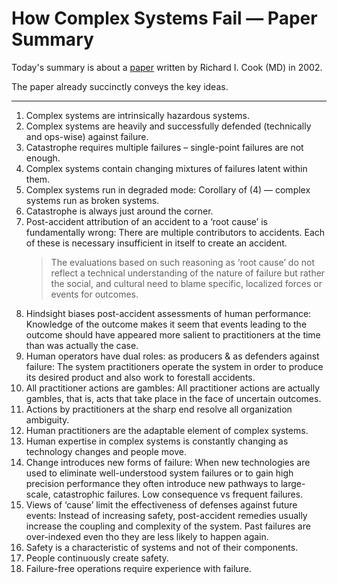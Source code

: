 # How Complex Systems Fail — Paper Summary


Today's summary is about a  [paper](https://www.adaptivecapacitylabs.com/HowComplexSystemsFail.pdf) written by Richard I. Cook (MD) in 2002.

The paper already succinctly conveys the key ideas.

-----

1. Complex systems are intrinsically hazardous systems.
2. Complex systems are heavily and successfully defended (technically and ops-wise) against failure.
3. Catastrophe requires multiple failures – single-point failures are not enough.
4. Complex systems contain changing mixtures of failures latent within them.
5. Complex systems run in degraded mode: Corollary of (4) — complex systems run as broken systems.
6. Catastrophe is always just around the corner.
7. Post-accident attribution of an accident to a ‘root cause’ is fundamentally wrong: There are multiple contributors to accidents. Each of these is necessary insufficient in itself to create an accident.
    > The evaluations based on such reasoning as ‘root cause’ do not reflect a technical understanding of the nature of failure but rather the social, and cultural need to blame specific, localized forces or events for outcomes.  
8. Hindsight biases post-accident assessments of human performance: Knowledge of the outcome makes it seem that events leading to the outcome should have appeared more salient to practitioners at the time than was actually the case.
9. Human operators have dual roles: as producers & as defenders against failure: The system practitioners operate the system in order to produce its desired product and also work to forestall accidents.
10. All practitioner actions are gambles: All practitioner actions are actually gambles, that is, acts that take place in the face of uncertain outcomes.
11. Actions by practitioners at the sharp end resolve all organization ambiguity.
12. Human practitioners are the adaptable element of complex systems.
13. Human expertise in complex systems is constantly changing as technology changes and people move.
14. Change introduces new forms of failure: When new technologies are used to eliminate well-understood system failures or to gain high precision performance they often introduce new pathways to large-scale, catastrophic failures. Low consequence vs frequent failures.
15. Views of ‘cause’ limit the effectiveness of defenses against future events: Instead of increasing safety, post-accident remedies usually increase the coupling and complexity of the system. Past failures are over-indexed even tho they are less likely to happen again.
16. Safety is a characteristic of systems and not of their components.
17. People continuously create safety.
18. Failure-free operations require experience with failure.